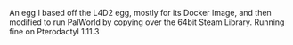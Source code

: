 An egg I based off the L4D2 egg, mostly for its Docker Image, and then modified to run PalWorld by copying over the 64bit Steam Library. 
Running fine on Pterodactyl 1.11.3
